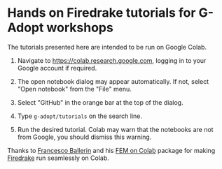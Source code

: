 # Hands on Firedrake tutorials for G-Adopt workshops

The tutorials presented here are intended to be run on Google Colab. 

1. Navigate to https://colab.research.google.com, logging in to your Google
   account if required.

2. The open notebook dialog may appear automatically. If not, select "Open
   notebook" from the "File" menu.

3. Select "GitHub" in the orange bar at the top of the dialog. 

4. Type `g-adopt/tutorials` on the search line.

5. Run the desired tutorial. Colab may warn that the notebooks are not from
   Google, you should dismiss this warning.

Thanks to [Francesco Ballerin](https://www.francescoballarin.it) and his [FEM
on Colab](https://fem-on-colab.github.io) package for making [Firedrake](https://firedrakeproject.org) run seamlessly on Colab.
